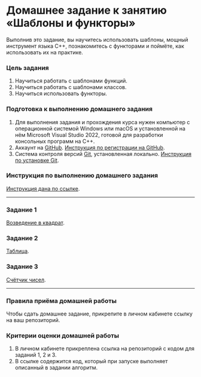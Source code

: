 # Домашнее задание к занятию «Шаблоны и функторы»

Выполнив это задание, вы научитесь использовать шаблоны, мощный инструмент языка C++, познакомитесь с функторами и поймёте, как использовать их на практике.

### Цель задания

1. Научиться работать с шаблонами функций.
2. Научиться работать с шаблонами классов.
3. Научиться использовать функторы.

### Подготовка к выполнению домашнего задания

1. Для выполнения задания и прохождения курса нужен компьютер с операционной системой Windows или macOS и установленной на нём Microsoft Visual Studio 2022, готовой для разработки консольных программ на C++.
2. Аккаунт на [GitHub](https://github.com/). [Инструкция по регистрации на GitHub](https://github.com/netology-code/cppm-homeworks/tree/main/common/sign%20up).
3. Система контроля версий [Git](https://git-scm.com/), установленная локально. [Инструкция по установке Git](https://github.com/netology-code/cppm-homeworks/tree/main/common/download).

### Инструкция по выполнению домашнего задания

[Инструкция дана по ссылке](https://github.com/netology-code/cppm-homeworks/blob/main/common/readme.md).

------

### Задание 1

[Возведение в квадрат](https://github.com/netology-code/cppl-homeworks/tree/main/05/01).

### Задание 2

[Таблица](https://github.com/netology-code/cppl-homeworks/tree/main/05/02).

### Задание 3

[Счётчик чисел](https://github.com/netology-code/cppl-homeworks/tree/main/05/03).

------

### Правила приёма домашней работы

Чтобы сдать домашнее задание, прикрепите в личном кабинете ссылку на ваш репозиторий.

### Критерии оценки домашней работы

1. В личном кабинете прикреплена ссылка на репозиторий с кодом для заданий 1, 2 и 3.
2. В ссылке содержится код, который при запуске выполняет описанный в задании алгоритм.



